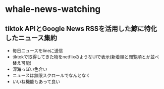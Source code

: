 # whale-news-watching

## tiktok APIとGoogle News RSSを活用した鯨に特化したニュース集約

- 毎日ニュースをlineに送信
- tiktokで取得してきた物をnetflixのようなUIで表示(新着順と閲覧順とか並べ替え可能)
- 深海っぽい色合い
- ニュースは無限スクロールでなんとなく
- いいね機能もあって良い
